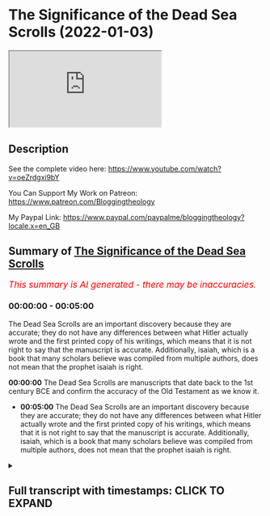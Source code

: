 # The Significance of the Dead Sea Scrolls (2022-01-03)

<iframe loading='lazy' allow='autoplay' src='https://www.youtube.com/embed/lm4b5lDSJKE'></iframe>

## Description

See the complete video here: https://www.youtube.com/watch?v=oeZrdgxi9bY

You Can Support My Work on Patreon:
https://www.patreon.com/Bloggingtheology

My Paypal Link: 
https://www.paypal.com/paypalme/bloggingtheology?locale.x=en_GB

## Summary of [The Significance of the Dead Sea Scrolls](https://www.youtube.com/watch?v=lm4b5lDSJKE)


*<span style="color:red; font-size:125%">This summary is AI generated - there may be inaccuracies</span>. [](/)*

### <a onclick="modifyYTiframeseektime('0')">00:00:00</a> - <a onclick="modifyYTiframeseektime('300')">00:05:00</a>

The Dead Sea Scrolls are an important discovery because they are accurate; they do not have any differences between what Hitler actually wrote and the first printed copy of his writings, which means that it is not right to say that the manuscript is accurate. Additionally, isaiah, which is a book that many scholars believe was compiled from multiple authors, does not mean that the prophet isaiah is right.

**<a onclick="modifyYTiframeseektime('0')">00:00:00</a>** The Dead Sea Scrolls are manuscripts that date back to the 1st century BCE and confirm the accuracy of the Old Testament as we know it.
* **<a onclick="modifyYTiframeseektime('300')">00:05:00</a>** The Dead Sea Scrolls are an important discovery because they are accurate; they do not have any differences between what Hitler actually wrote and the first printed copy of his writings, which means that it is not right to say that the manuscript is accurate. Additionally, isaiah, which is a book that many scholars believe was compiled from multiple authors, does not mean that the prophet isaiah is right.

<details><summary><h2>Full transcript with timestamps: CLICK TO EXPAND</h2></summary>

<a onclick="modifyYTiframeseektime('2')">0:00:02</a> The significance of the Dead Sea Scrolls, now i'm 
often told often hear from Christians who say    
<a onclick="modifyYTiframeseektime('8')">0:00:08</a> the Dead Sea Scrolls they really took us much 
further back in time and i got much earlier    
<a onclick="modifyYTiframeseektime('12')">0:00:12</a> manuscripts and it confirms the Old Testament we 
always had it's the same books the same content    
<a onclick="modifyYTiframeseektime('19')">0:00:19</a> Isaiah is just the same Jeremiah's just the same 
um is a is this true or not i mean what's really    
<a onclick="modifyYTiframeseektime('26')">0:00:26</a> going on here is it more complicated than 
that yeah no it's a very important it's a    
<a onclick="modifyYTiframeseektime('30')">0:00:30</a> very important thing uh the destiny scrolls are 
huge hugely important for all sorts of reasons    
<a onclick="modifyYTiframeseektime('35')">0:00:35</a> um not just not just the copies of the bible by 
the way but also the that tells us a lot about    
<a onclick="modifyYTiframeseektime('41')">0:00:41</a> this group of jews who were in these kind of 
monastic-like communities uh these they have    
<a onclick="modifyYTiframeseektime('46')">0:00:46</a> scenes um but some some of the Dead Sea Scrolls 
are biblical manuscripts and they are a huge find    
<a onclick="modifyYTiframeseektime('52')">0:00:52</a> the reason is because the Hebrew Bible that 
we use today the people who use the hebrew    
<a onclick="modifyYTiframeseektime('58')">0:00:58</a> Bible actually in Hebrew and that are 
translating the Hebrew Bible are basing    
<a onclick="modifyYTiframeseektime('64')">0:01:04</a> their uh their translations on a manuscript that 
was written around the year 1000 of the common era    
<a onclick="modifyYTiframeseektime('70')">0:01:10</a> around 1 000 of the common era it's uh it 
came from leningrad and so it's called codexis  
<a onclick="modifyYTiframeseektime('78')">0:01:18</a> jewish tribes in the middle ages when they 
copied a manuscript they would destroy it    
<a onclick="modifyYTiframeseektime('84')">0:01:24</a> because now they had a perfect copy of it 
and they made sure the copy was perfect    
<a onclick="modifyYTiframeseektime('90')">0:01:30</a> they had ways of doing that through the middle 
ages the problem is what were scribes doing    
<a onclick="modifyYTiframeseektime('95')">0:01:35</a> before the middle ages before they had these 
rules well we had to guess they were getting    
<a onclick="modifyYTiframeseektime('100')">0:01:40</a> it right and so um the dead sea scrolls were 
discovered in 1947 and they have they include    
<a onclick="modifyYTiframeseektime('109')">0:01:49</a> portions of every book of the hebrew bible except 
for uh except for the book of uh esther esther    
<a onclick="modifyYTiframeseektime('116')">0:01:56</a> yeah um because yeah it turns out god is not named 
in esther and so that for some reason that book's    
<a onclick="modifyYTiframeseektime('122')">0:02:02</a> not among the dead sea scrolls most of the scrolls 
we have are not complete scrolls the isaiah scroll    
<a onclick="modifyYTiframeseektime('128')">0:02:08</a> is a virtually complete scroll and it is very 
very close in wording to the codex leningradensis    
<a onclick="modifyYTiframeseektime('135')">0:02:15</a> right so that concept but that confirms the bible 
we have today was historically accurate it was    
<a onclick="modifyYTiframeseektime('141')">0:02:21</a> accurately transmitted no no it's got nothing to 
do with it and so so i need to explain several    
<a onclick="modifyYTiframeseektime('146')">0:02:26</a> things here because there's several points that 
some people like overlook which is the first one    
<a onclick="modifyYTiframeseektime('151')">0:02:31</a> people overlook that's true the isaiah scroll 
but it's not true of other dead sea scrolls    
<a onclick="modifyYTiframeseektime('156')">0:02:36</a> there are other dead sea scrolls the the scroll 
of jeremiah that we have is um has a uh has    
<a onclick="modifyYTiframeseektime('163')">0:02:43</a> differences from our jeremiah and the differences 
from our jeremiah are like the differences that    
<a onclick="modifyYTiframeseektime('170')">0:02:50</a> come to us from the greek translation of jeremiah 
in the septuagint in the greek greek bible    
<a onclick="modifyYTiframeseektime('176')">0:02:56</a> that version of jeremiah is 15 shorter than the 
leningradensis 15 uh so that's not very accurate    
<a onclick="modifyYTiframeseektime('189')">0:03:09</a> and so so it's not that everything is like 
the isaiah scroll the isaiah scrolls like    
<a onclick="modifyYTiframeseektime('194')">0:03:14</a> the isaiah scroll but it doesn't prove that's 
why it's always mentioned it's always showcased    
<a onclick="modifyYTiframeseektime('197')">0:03:17</a> oh look at isaiah is exactly the same 
look at the perfection of transformation    
<a onclick="modifyYTiframeseektime('202')">0:03:22</a> that's my first point that this this manuscript 
by isaiah was written a thousand years before    
<a onclick="modifyYTiframeseektime('206')">0:03:26</a> leningrad's it's accurate but the others are 
not the same second point um isaiah the prophet    
<a onclick="modifyYTiframeseektime('214')">0:03:34</a> was writing isaiah jerusalem was living in the 
8th century bce so that means we don't have any    
<a onclick="modifyYTiframeseektime('222')">0:03:42</a> manuscripts for the first over 700 years so 
the fact that you have a manuscript that from    
<a onclick="modifyYTiframeseektime('229')">0:03:49</a> say say the year one to the year 1000 you can 
show that isaiah was copied accurately but our    
<a onclick="modifyYTiframeseektime('236')">0:03:56</a> question is what about between the year 700 bce 
and one now there's 700 years we have no evidence    
<a onclick="modifyYTiframeseektime('245')">0:04:05</a> in hebrew no hebrew text so you can't say this 
is exactly what isaiah wrote how would you know    
<a onclick="modifyYTiframeseektime('250')">0:04:10</a> how much it got changed between 700 and the 
dead sea scroll copy there's no way to know    
<a onclick="modifyYTiframeseektime('256')">0:04:16</a> there are ways not good ways no no um 
so that's that's second third thing    
<a onclick="modifyYTiframeseektime('263')">0:04:23</a> even if even if we had everything that was 
accurate in either any book the new testament    
<a onclick="modifyYTiframeseektime('270')">0:04:30</a> or the new testament old testament even if 
we had a manuscript even we had the original    
<a onclick="modifyYTiframeseektime('275')">0:04:35</a> suppose we had the original of mark or suppose 
we have the original of uh joshua we have the    
<a onclick="modifyYTiframeseektime('281')">0:04:41</a> original that would have no bearing on the 
question of whether it's accurate or not    
<a onclick="modifyYTiframeseektime('289')">0:04:49</a> it would only have a bearing on 
whether we know what the author wrote    
<a onclick="modifyYTiframeseektime('293')">0:04:53</a> so the way i usually illustrate this is we 
have we have millions of copies of mineconf  
<a onclick="modifyYTiframeseektime('303')">0:05:03</a> and they are accurate they i mean they might 
not be active with what hitler actually wrote    
<a onclick="modifyYTiframeseektime('310')">0:05:10</a> but they don't they don't have any differences 
we know what the first printed copy looked like    
<a onclick="modifyYTiframeseektime('316')">0:05:16</a> does that mean that it's accurate no it doesn't 
mean that it's right it just means you know what    
<a onclick="modifyYTiframeseektime('322')">0:05:22</a> he wrote the fact you know what somebody wrote 
doesn't mean that what they wrote is right    
<a onclick="modifyYTiframeseektime('326')">0:05:26</a> that's a different thing so those are three really 
big points that shows that this argument just    
<a onclick="modifyYTiframeseektime('330')">0:05:30</a> doesn't hold and any one of those three shows that 
they've been hold three together forget it yeah    
<a onclick="modifyYTiframeseektime('338')">0:05:38</a> it's not worse than that because a good example 
of isaiah is now commonly accepted that yeah maybe    
<a onclick="modifyYTiframeseektime('343')">0:05:43</a> the first 39 chapters of isaiah 
were written by this prophet    
<a onclick="modifyYTiframeseektime('346')">0:05:46</a> in isaiah from downtown jerusalem but it was 
added to by maybe a second scribe or maybe a third    
<a onclick="modifyYTiframeseektime('353')">0:05:53</a> scribe or scribes so we don't even even if you 
dig up the book of isaiah that we have it today    
<a onclick="modifyYTiframeseektime('359')">0:05:59</a> from 500 years ago 600 years ago it doesn't 
mean we have the prophet isaiah's own words    
<a onclick="modifyYTiframeseektime('364')">0:06:04</a> which many scholars were added to anyway yeah 
yeah no it's very common to think that i isaiah    
<a onclick="modifyYTiframeseektime('371')">0:06:11</a> and if there's really good reason for this isaiah 
jerusalem wrote most of chapter 1 to 39 and then    
<a onclick="modifyYTiframeseektime('376')">0:06:16</a> someone 150 years later wrote 40 to 50 55 50 yeah 
55 then the other 56 and on and so you know it's    
<a onclick="modifyYTiframeseektime('383')">0:06:23</a> a compilation uh no matter what but even if you 
have isaiah's words again it doesn't it doesn't    
<a onclick="modifyYTiframeseektime('390')">0:06:30</a> mean that he's right he might be right i mean 
but that's a different it's a different question    
<a onclick="modifyYTiframeseektime('396')">0:06:36</a> the fact you have an accurate manuscript is not 
evidence that what the person said is accurate  

</details>
